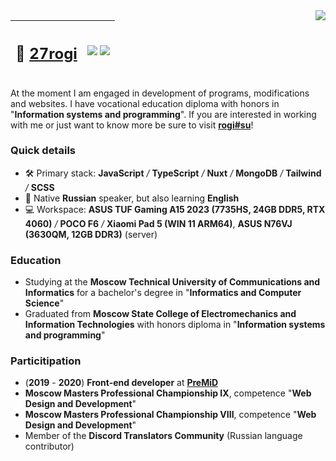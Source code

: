 <img align="right" src="https://github-readme-stats.vercel.app/api/top-langs/?username=27rogi&custom_title=%F0%9F%94%A5%20Most%20used%20languages&title_color=4ecba4&text_color=fff&langs_count=6&border_color=393e43&bg_color=121214&card_width=200" />

| <h2>🍃 [__**27rogi**__](https://rogi.su)</h2> | <img align="center" src="https://img.shields.io/endpoint?url=https%3A%2F%2Fhits.dwyl.com%2F27rogi%2F27rogi.json&style=flat-square&label=%F0%9F%A7%AA%20profile%20views&labelColor=393e43&color=4ecba4" /> [<img align="center" src="https://www.codewars.com/users/27rogi/badges/small" />](https://www.codewars.com/users/27rogi) |
| :--- | ---: |  

At the moment I am engaged in development of programs, modifications and websites. I have vocational education diploma with honors in "**Information systems and programming**".
If you are interested in working with me or just want to know more be sure to visit [__**rogi#su**__](https://rogi.su)!

### Quick details

- 🛠️ Primary stack: **JavaScript** */* **TypeScript** */* **Nuxt** */* **MongoDB** */* **Tailwind** */* **SCSS**
- 💬 Native **Russian** speaker, but also learning **English**
- 💻 Workspace: **ASUS TUF Gaming A15 2023 (7735HS, 24GB DDR5, RTX 4060)** */* **POCO F6** */* **Xiaomi Pad 5 (WIN 11 ARM64)**, **ASUS N76VJ (3630QM, 12GB DDR3)** (server)

### Education
- Studying at the **Moscow Technical University of Communications and Informatics** for a bachelor's degree in "**Informatics and Computer Science**"
- Graduated from **Moscow State College of Electromechanics and Information Technologies** with honors diploma in "**Information systems and programming**"

### Particitipation

- (**2019** - **2020**) **Front-end developer** at [**PreMiD**](https://premid.app/)
- **Moscow Masters Professional Championship IX**, competence "**Web Design and Development**"
- **Moscow Masters Professional Championship VIII**, competence "**Web Design and Development**"
- Member of the **Discord Translators Community** (Russian language contributor)
